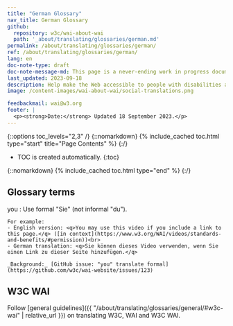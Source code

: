 ```yaml
---
title: "German Glossary"
nav_title: German Glossary
github:
  repository: w3c/wai-about-wai
  path: '_about/translating/glossaries/german.md'
permalink: /about/translating/glossaries/german/
ref: /about/translating/glossaries/german/
lang: en
doc-note-type: draft
doc-note-message-md: This page is a never-ending work in progress document. It is used by volunteers to iterate internally on the most appropriate terms to translate sensitive, difficult or common words and phrases used in WAI resources.
last_updated: 2023-09-18
description: Help make the Web accessible to people with disabilities around the world. We appreciate your contributions to translating W3C WAI accessibility resources.
image: /content-images/wai-about-wai/social-translations.png

feedbackmail: wai@w3.org
footer: |
  <p><strong>Date:</strong> Updated 18 September 2023.</p>
---
```


{::options toc_levels="2,3" /}
{::nomarkdown}
{% include_cached toc.html type="start" title="Page Contents" %}
{:/}

-   TOC is created automatically.
{:toc}

{::nomarkdown}
{% include_cached toc.html type="end" %}
{:/}

## Glossary terms

you
: Use formal "Sie" (not informal "du").
  
    For example: 
    - English version: <q>You may use this video if you include a link to this page.</q> ([in context](https://www.w3.org/WAI/videos/standards-and-benefits/#permission))<br>
    - German translation: <q>Sie können dieses Video verwenden, wenn Sie einen Link zu dieser Seite hinzufügen.</q>
    
    _Background:_ [GitHub issue: "you" translate formal](https://github.com/w3c/wai-website/issues/123)

## W3C WAI

Follow [general guidelines]({{ "/about/translating/glossaries/general/#w3c-wai" | relative_url }}) on translating W3C, WAI and W3C WAI.